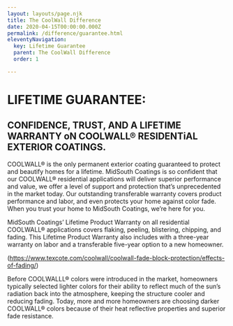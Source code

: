 ```yaml
---
layout: layouts/page.njk
title: The CoolWall Difference
date: 2020-04-15T00:00:00.000Z
permalink: /difference/guarantee.html
eleventyNavigation:
  key: Lifetime Guarantee
  parent: The CoolWall Difference
  order: 1

---
```


# LIFETIME GUARANTEE:

## CONFIDENCE, TRUST, AND A LIFETIME WARRANTY oN COOLWALL&reg; RESIDENTiAL EXTERIOR COATINGS. 

COOLWALL&reg; is the only permanent exterior coating guaranteed to protect and beautify homes for a lifetime. MidSouth Coatings is so confident that our COOLWALL&reg; residential applications will deliver superior performance and value, we offer a level of support and protection that’s unprecedented in the market today. Our outstanding transferable warranty covers product performance and labor, and even protects your home against color fade. When you trust your home to MidSouth Coatings, we’re here for you. 

MidSouth Coatings’ Lifetime Product Warranty on all residential COOLWALL&reg; applications covers flaking, peeling, blistering, chipping, and fading. This Lifetime Product Warranty also includes with a three-year warranty on labor and a transferable five-year option to a new homeowner.

(https://www.texcote.com/coolwall/coolwall-fade-block-protection/effects-of-fading/)

Before COOLWALLL&reg; colors were introduced in the market, homeowners typically selected lighter colors for their ability to reflect much of the sun’s radiation back into the atmosphere, keeping the structure cooler and reducing fading. Today, more and more homeowners are choosing darker COOLWALL&reg; colors because of their heat reflective properties and superior fade resistance. 